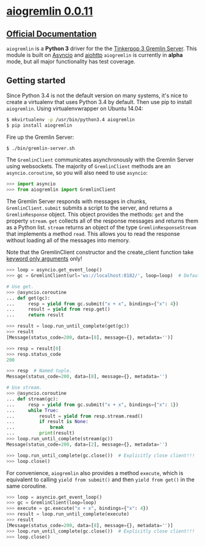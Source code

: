 # [aiogremlin 0.0.11](https://pypi.python.org/pypi/gizmo/0.1.12)

## [Official Documentation](http://aiogremlin.readthedocs.org/en/latest/)

`aiogremlin` is a **Python 3** driver for the the [Tinkerpop 3 Gremlin Server](http://tinkerpop.incubator.apache.org/docs/3.0.0.M9-incubating/#gremlin-server). This module is built on [Asyncio](https://docs.python.org/3/library/asyncio.html) and [aiohttp](http://aiohttp.readthedocs.org/en/v0.15.3/index.html) `aiogremlin` is currently in **alpha** mode, but all major functionality has test coverage.


## Getting started

Since Python 3.4 is not the default version on many systems, it's nice to create a virtualenv that uses Python 3.4 by default. Then use pip to install `aiogremlin`. Using virtualenvwrapper on Ubuntu 14.04:

```bash
$ mkvirtualenv -p /usr/bin/python3.4 aiogremlin
$ pip install aiogremlin
```

Fire up the Gremlin Server:

```bash
$ ./bin/gremlin-server.sh
```

The `GremlinClient` communicates asynchronously with the Gremlin Server using websockets. The majority of `GremlinClient` methods are an `asyncio.coroutine`, so you will also need to use `asyncio`:

```python
>>> import asyncio
>>> from aiogremlin import GremlinClient
```

The Gremlin Server responds with messages in chunks, `GremlinClient.submit` submits a script to the server, and returns a `GremlinResponse` object. This object provides the methods: `get` and the property `stream`. `get` collects all of the response messages and returns them as a Python list. `stream` returns an object of the type `GremlinResponseStream` that implements a method `read`. This allows you to read the response without loading all of the messages into memory.

Note that the GremlinClient constructor and the create_client function take [keyword only arguments](https://www.python.org/dev/peps/pep-3102/) only!


```python
>>> loop = asyncio.get_event_loop()
>>> gc = GremlinClient(url='ws://localhost:8182/', loop=loop)  # Default url

# Use get.
>>> @asyncio.coroutine
... def get(gc):
...     resp = yield from gc.submit("x + x", bindings={"x": 4})
...     result = yield from resp.get()
...     return result

>>> result = loop.run_until_complete(get(gc))
>>> result
[Message(status_code=200, data=[8], message={}, metadata='')]

>>> resp = result[0]
>>> resp.status_code
200

>>> resp  # Named tuple.
Message(status_code=200, data=[8], message={}, metadata='')

# Use stream.
>>> @asyncio.coroutine
... def stream(gc):
...     resp = yield from gc.submit("x + x", bindings={"x": 1})
...     while True:
...         result = yield from resp.stream.read()
...         if result is None:
...             break
...         print(result)
>>> loop.run_until_complete(stream(gc))
Message(status_code=200, data=[2], message={}, metadata='')

>>> loop.run_until_complete(gc.close())  # Explicitly close client!!!
>>> loop.close()
```

For convenience, `aiogremlin` also provides a method `execute`, which is equivalent to calling  `yield from submit()` and then `yield from get()` in the same coroutine.

```python
>>> loop = asyncio.get_event_loop()
>>> gc = GremlinClient(loop=loop)
>>> execute = gc.execute("x + x", bindings={"x": 4})
>>> result = loop.run_until_complete(execute)
>>> result
[Message(status_code=200, data=[8], message={}, metadata='')]
>>> loop.run_until_complete(gc.close())  # Explicitly close client!!!
>>> loop.close()
```
